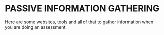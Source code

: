 # PASSIVE INFORMATION GATHERING
Here are some websites, tools and all of that to gather information when you are doing an assessment. 
